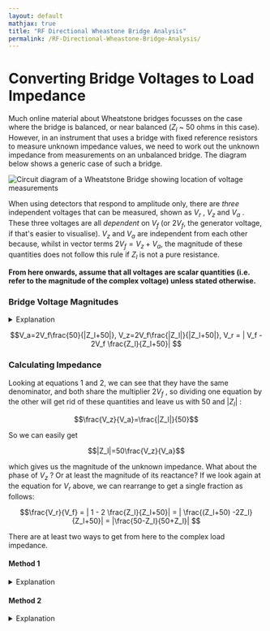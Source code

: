 ```yaml
---
layout: default
mathjax: true
title: "RF Directional Wheastone Bridge Analysis"
permalink: /RF-Directional-Wheastone-Bridge-Analysis/
---
```


# Converting Bridge Voltages to Load Impedance
Much online material about Wheatstone bridges focusses on the case where the bridge is balanced, or near balanced ($Z_l$ ~ 50 ohms in this case). However, in an instrument that uses a bridge with fixed reference resistors to measure unknown impedance values, we need to work out the unknown impedance from measurements on an unbalanced bridge. The diagram below shows a generic case of such a bridge. 

![Circuit diagram of a Wheatstone Bridge showing location of voltage measurements](https://g1ojs.github.io/G1OJS-MR300-SARK100-Firmware/assets/img/Generic%20Wheatstone%20Bridge.png)

When using detectors that respond to amplitude only, there are *three* independent voltages that can be measured, shown as $V_r$ , $V_z$  and $V_a$ . These three voltages are all *dependent* on $V_f$ (or $2V_f$, the generator voltage, if that's easier to visualise). $V_z$ and $V_a$ are independent from each other because, whilst in vector terms $2V_f = V_z + V_a$, the magnitude of these quantities does not follow this rule if $Z_l$ is not a pure resistance. 

**From here onwards, assume that all voltages are scalar quantities (i.e. refer to the magnitude of the complex voltage) unless stated otherwise.**

### Bridge Voltage Magnitudes
<details>
<summary>Explanation</summary>
   
We can calculate the expected magnitude of these voltages as follows.

$V_a$ and $V_z$ are voltages across the two impedances of a simple potential divider, albeit with one of the impedances potentially complex. 
If, for example, $2V_f$ is 1.0, the magnitude of the current flowing through the load and upper resistor 
will be $\frac{1}{|Z_l+50|}$ 

Multiplying this by 50 for the upper resistor and 
and $|Z_L|$ for the unknown load gives the magnitude of the voltages 
relative to $2V_f$ . Hence,
   
$$V_a=2V_f\frac{50}{|Z_l+50|}$$

and 

$$V_z=2V_f\frac{|Z_l|}{|Z_l+50|}$$

To get at $V_r$ we simply note that in *vector* terms, $V_r = V_f - V_z$ , and the magnitude $V_r$ is then $|V_f - V_z|$ .

On the left of the bridge we have $V_f$ which is simply half of the generator voltage, and on the right we use
potential divider maths again to get the midpoint voltage. Then, with complex-valued calculations inside the |mod| bars, we have

$$V_r = | V_f - 2V_f \frac{Z_l}{Z_l+50}|$$

so our three equations are:
</details>

$$V_a=2V_f\frac{50}{|Z_l+50|}, V_z=2V_f\frac{|Z_l|}{|Z_l+50|}, V_r = | V_f - 2V_f \frac{Z_l}{Z_l+50}| $$

### Calculating Impedance
Looking at equations 1 and 2, we can see that they have the same denominator, and both share the multiplier $2V_f$ , so dividing one equation by the other will get rid of these quantities and leave us with 50 and $|Z_l|$ :

$$\frac{V_z}{V_a}=\frac{|Z_l|}{50}$$

So we can easily get 

$$|Z_l|=50\frac{V_z}{V_a}$$ 

which gives us the magnitude of the unknown impedance. What about the phase of $V_z$ ? Or at least the magnitude of its reactance?
If we look again at the equation for $V_r$ above, we can rearrange to get a single fraction as follows:

$$\frac{V_r}{V_f} = | 1 - 2 \frac{Z_l}{Z_l+50}| = | \frac{(Z_l+50) -2Z_l}{Z_l+50}| = |\frac{50-Z_l}{50+Z_l}| $$

There are at least two ways to get from here to the complex load impedance.

#### Method 1
<details>
<summary>Explanation</summary>

The final right hand side of the equation for $\frac{V_r}{V_f}$ is recognizable as the magnitude of the complex reflection coefficient:

$$|\frac{50-Z_l}{50+Z_l}|=|\Gamma|=\rho$$

And VSWR can be calculated as

$$VSWR=\frac{1+\rho}{1-\rho}$$

Once we know VSWR as well as |Z|, we can calculate Re(Z) and Im(Z).

~ Work in progress ~

</details>

#### Method 2
<details>
<summary>Explanation</summary>
   
As we know $|Z_l|$, we can substitute $Z_l$ in the equation for $\frac{V_r}{V_f}$ with $|Z_l|{e}^{j\theta}$

$$\frac{V_r}{V_f}=|\frac{50-|Z_l|{e}^{j\theta}}{50+|Z_l|{e}^{j\theta}}| $$

And we can write this even more directly related to the voltage magnitudes, because $\frac{50}{|Z_L|}$ is $\frac{V_a}{V_z}$

$$\frac{V_r}{V_f}=|\frac{\frac{V_a}{V_z}-{e}^{j\theta}}{\frac{V_a}{V_z}-{e}^{j\theta}}| $$

It can be shown that if

$$A=\frac{1-{e}^{j\theta}}{1+{e}^{j\theta}}$$ 

Then 

$$\theta=-j\log{\frac{1-A}{1+A}}$$ 




